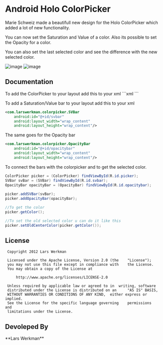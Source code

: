 <h1>Android Holo ColorPicker</h1>

Marie Schweiz made a beautifull new design for the Holo ColorPicker which added a lot of new functionality.

You can now set the Saturation and Value of a color.
Also its possible to set the Opacity for a color.

You can also set the last selected color and see the difference with the new selected color.

![image](https://lh6.googleusercontent.com/-Rn5TDr6QoG4/UQk8OPpsPEI/AAAAAAAAAX0/TKlibuBjupo//framed_HoloColorPicker.png)
![image](https://lh3.googleusercontent.com/-2JFzIZ4ote8/UQk8OCCJH9I/AAAAAAAAAX4/dO5i-qWnhUs//framed_HoloColorPicker2.png)


<h2>Documentation</h2>
To add the ColorPicker to your layout add this to your xml
```xml
<com.larswerkman.colorpicker.ColorPicker
    android:id="@+id/picker"
    android:layout_width="wrap_content"
    android:layout_height="wrap_content"/>
```       
        
To add a Saturation/Value bar to your layout add this to your xml
```xml
<com.larswerkman.colorpicker.SVBar
    android:id="@+id/svbar"
    android:layout_width="wrap_content"
    android:layout_height="wrap_content"/>
```       
The same goes for the Opacity bar
```xml
<com.larswerkman.colorpicker.OpacityBar
    android:id="@+id/opacitybar"
    android:layout_width="wrap_content"
    android:layout_height="wrap_content"/>
```
To connect the bars with the colorpicker and to get the selected color.
```java
ColorPicker picker = (ColorPicker) findViewById(R.id.picker);
SVBar svBar = (SVBar) findViewById(R.id.svbar);
OpacityBar opacityBar = (OpacityBar) findViewById(R.id.opacitybar);
	
picker.addSVBar(svBar);
picker.addOpacityBar(opacityBar);

//To get the color
picker.getColor();

//To set the old selected color u can do it like this
picker.setOldCenterColor(picker.getColor());
```	
<H2>License</H2>
	
 	 Copyright 2012 Lars Werkman
 	
 	 Licensed under the Apache License, Version 2.0 (the 	"License");
 	 you may not use this file except in compliance with 	the License.
 	 You may obtain a copy of the License at
 	
 	     http://www.apache.org/licenses/LICENSE-2.0
 	
 	 Unless required by applicable law or agreed to in 	writing, software
	 distributed under the License is distributed on an 	"AS IS" BASIS,
 	 WITHOUT WARRANTIES OR CONDITIONS OF ANY KIND, 	either express or implied.
 	 See the License for the specific language governing 	permissions and
 	 limitations under the License.
 	

<h2>Devoleped By</h2>
**Lars Werkman**
